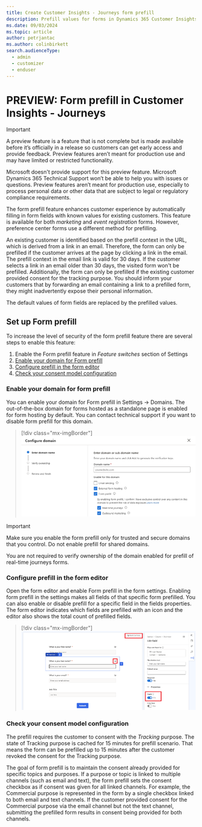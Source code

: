 ```yaml
---
title: Create Customer Insights - Journeys form prefill
description: Prefill values for forms in Dynamics 365 Customer Insights - Journeys.
ms.date: 09/03/2024
ms.topic: article
author: petrjantac
ms.author: colinbirkett
search.audienceType: 
  - admin
  - customizer
  - enduser
---
```


# PREVIEW: Form prefill in Customer Insights - Journeys

> [!IMPORTANT]
> A preview feature is a feature that is not complete but is made available before it’s officially in a release so customers can get early access and provide feedback. Preview features aren’t meant for production use and may have limited or restricted functionality.
>
> Microsoft doesn't provide support for this preview feature. Microsoft Dynamics 365 Technical Support won’t be able to help you with issues or questions. Preview features aren’t meant for production use, especially to process personal data or other data that are subject to legal or regulatory compliance requirements.

The form prefill feature enhances customer experience by automatically filling in form fields with known values for existing customers. This feature is available for both *marketing* and *event registration* forms. However, preference center forms use a different method for prefilling.

An existing customer is identified based on the prefill context in the URL, which is derived from a link in an email. Therefore, the form can only be prefilled if the customer arrives at the page by clicking a link in the email. The prefill context in the email link is valid for 30 days. If the customer selects a link in an email older than 30 days, the visited form won't be prefilled. Additionally, the form can only be prefilled if the existing customer provided consent for the tracking purpose. You should inform your customers that by forwarding an email containing a link to a prefilled form, they might inadvertently expose their personal information.

The default values of form fields are replaced by the prefilled values.

## Set up Form prefill

To increase the level of security of the form prefill feature there are several steps to enable this feature:

1. Enable the Form prefill feature in *Feature switches* section of Settings
1. [Enable your domain for Form prefill](#enable-your-domain-for-form-prefill)
1. [Configure prefill in the form editor](#configure-prefill-in-the-form-editor)
1. [Check your consent model configuration](#check-your-consent-model-configuration)

### Enable your domain for form prefill

You can enable your domain for Form prefill in Settings -> Domains. The out-of-the-box domain for forms hosted as a standalone page is enabled for form hosting by default. You can contact technical support if you want to disable form prefill for this domain.
  
> [!div class="mx-imgBorder"]
> ![Enable your domain for form prefill.](media/real-time-marketing-enable-prefill-for-domain.png)

> [!IMPORTANT]
> Make sure you enable the form prefill only for trusted and secure domains that you control. Do not enable prefill for shared domains.

You are not required to verify ownership of the domain enabled for prefill of real-time journeys forms.

### Configure prefill in the form editor

Open the form editor and enable Form prefill in the form settings. Enabling form prefill in the settings makes all fields of that specific form prefilled. You can also enable or disable prefill for a specific field in the fields properties. The form editor indicates which fields are prefilled with an icon and the editor also shows the total count of prefilled fields.

> [!div class="mx-imgBorder"]
> ![Set up form prefill in form editor.](media/real-time-marketing-configure-form-prefill.png)

### Check your consent model configuration

The prefill requires the customer to  consent with the *Tracking* purpose. The state of Tracking purpose is cached for 15 minutes for prefill scenario. That means the form can be prefilled up to 15 minutes after the customer revoked the consent for the Tracking purpose.

The goal of form prefill is to maintain the consent already provided for specific topics and purposes. If a purpose or topic is linked to multiple channels (such as email and text), the form prefill sets the consent checkbox as if consent was given for all linked channels. For example, the Commercial purpose is represented in the form by a single checkbox linked to both email and text channels. If the customer provided consent for the Commercial purpose via the email channel but not the text channel, submitting the prefilled form results in consent being provided for both channels.
